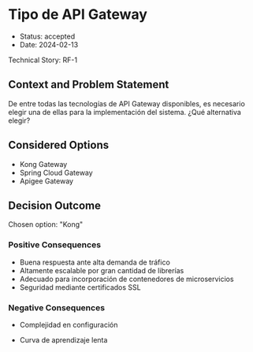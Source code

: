 # Tipo de API Gateway

* Status: accepted
* Date: 2024-02-13

Technical Story: RF-1

## Context and Problem Statement

De entre todas las tecnologías de API Gateway disponibles, es necesario elegir una de ellas para la implementación del sistema. ¿Qué alternativa elegir?

## Considered Options

* Kong Gateway
* Spring Cloud Gateway
* Apigee Gateway

## Decision Outcome

Chosen option: "Kong"

### Positive Consequences

* Buena respuesta ante alta demanda de tráfico
* Altamente escalable por gran cantidad de librerías
* Adecuado para incorporación de contenedores de microservicios
* Seguridad mediante certificados SSL

### Negative Consequences

* Complejidad en configuración

* Curva de aprendizaje lenta


